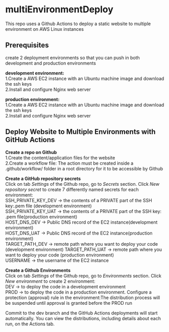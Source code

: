 # multiEnvironmentDeploy    
This repo uses a Github Actions to deploy a static website to multiple environment on AWS Linux instances    

## Prerequisites    
create 2 deployment environments so that you can push in both development and production environments   

**development environment:**    
1.Create a AWS EC2 instance with an Ubuntu machine image and download the ssh keys    
2.Install and configure Nginx web server    

**production environment:**           
1.Create a AWS EC2 instance with an Ubuntu machine image and download the ssh keys    
2.Install and configure Nginx web server    

## Deploy Website to Multiple Environments with GitHub Actions    

**Create a repo on Github**   
1.Create the content/application files for the website    
2.Create a workflow file: The action must be created inside a .github/workflow/ folder in a root directory for it to be accessible by Github    

**Create a GitHub repository secrets**    
Click on tab *Settings* of the Github repo, go to *Secrets* section. Click *New repository secret* to create 7 differently named secrets for each environment:    
SSH_PRIVATE_KEY_DEV  -> the contents of a PRIVATE part of the SSH key:.pem file (development environment)    
SSH_PRIVATE_KEY_UAT  -> the contents of a PRIVATE part of the SSH key: .pem file(production environment)   
HOST_DNS_DEV  -> Public DNS record of the EC2 instance(development environment)  
HOST_DNS_UAT  -> Public DNS record of the EC2 instance(production environment)  
TARGET_PATH_DEV -> remote path where you want to deploy your code (development environment) 
TARGET_PATH_UAT -> remote path where you want to deploy your code (production environment)  
USERNAME  -> the username of the EC2 instance   

**Create a Github Environments**    
Click on tab *Settings* of the Github repo, go to *Environments* section. Click *New environment* to create 2 environment:    
DEV -> to deploy the code in a development environment    
PROD -> to deploy the code in a production environment. Configure a protection (approval) rule in the environment:The distribution process will be suspended until approval is granted before the PROD run    

Commit to the dev branch and the GitHub Actions deployments will start automatically. You can view the distributions, including details about each run, on the Actions tab.





